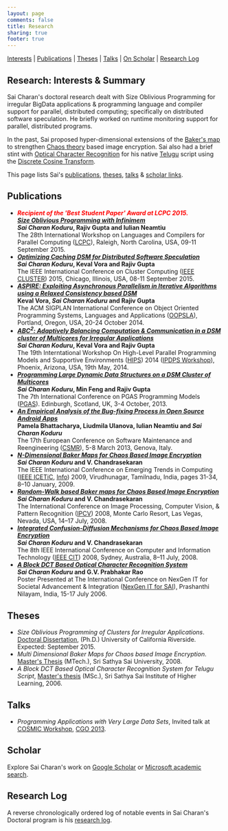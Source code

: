 ```yaml
---
layout: page
comments: false
title: Research
sharing: true
footer: true
---
```


[Interests](#summary) | [Publications](#pub) | [Theses](#theses) | [Talks](#talks) | [On Scholar](#scholar) | [Research Log](#log)

<a name="summary">Research: Interests & Summary</a>
----------
Sai Charan's doctoral research dealt with Size Oblivious Programming for irregular BigData applications &amp; programming language and compiler support for parallel, distributed computing; specifically on distributed software speculation. He briefly worked on runtime monitoring support for parallel, distributed programs.

In the past, Sai proposed hyper-dimensional extensions of the [Baker's map](http://en.wikipedia.org/wiki/Baker's_map) to strengthen [Chaos theory](http://en.wikipedia.org/wiki/Chaos_theory) based image encryption. Sai also had a brief stint with [Optical Character Recognition](http://en.wikipedia.org/wiki/Optical_character_recognition) for his native [Telugu](http://en.wikipedia.org/wiki/Telugu_script) script using the [Discrete Cosine Transform](http://en.wikipedia.org/wiki/Discrete_cosine_transform).

This page lists Sai's [publications](#pub), [theses](#theses), [talks](#talks) &amp; [scholar links](#scholar).

<a name="pub">Publications</a>
------------
+ **_<font color='red'>Recipient of the 'Best Student Paper' Award at LCPC 2015.</font>_**<br />
  [**_Size Oblivious Programming with Infinimem_**](http://www.csc2.ncsu.edu/workshops/lcpc2015/lcpc15proc.pdf) <br />
  **_Sai Charan Koduru_, Rajiv Gupta and Iulian Neamtiu** <br />
  The 28th International Workshop on Languages and Compilers for Parallel Computing ([LCPC](http://www.csc2.ncsu.edu/workshops/lcpc2015/)), Raleigh, North Carolina, USA, 09-11 September 2015.
+ [**_Optimizing Caching DSM for Distributed Software Speculation_**](#) <br />
  **_Sai Charan Koduru_, Keval Vora and Rajiv Gupta** <br />
  The IEEE International Conference on Cluster Computing ([IEEE CLUSTER](http://www.mcs.anl.gov/ieeecluster2015/)) 2015, Chicago, Illinois, USA, 08-11 September 2015.
+ [**_ASPIRE: Exploiting Asynchronous Parallelism in Iterative Algorithms using a Relaxed Consistency based DSM_**](http://dl.acm.org/citation.cfm?doid=2660193.2660227) <br />
  **Keval Vora, _Sai Charan Koduru_ and Rajiv Gupta** <br />
  The ACM SIGPLAN International Conference on Object Oriented Programming Systems, Languages and Applications ([OOPSLA](http://2014.splashcon.org)), Portland, Oregon, USA, 20-24 October 2014.
+ [**_ABC<sup>2</sup>: Adaptively Balancing Computation & Communication in a DSM cluster of Multicores for Irregular Applications_**](http://dx.doi.org/10.1109/IPDPSW.2014.51) <br />
  **_Sai Charan Koduru_, Keval Vora and Rajiv Gupta** <br />
  The 19th Interntational Workshop On High-Level Parallel Programming Models and Supportive Environments ([HIPS](http://www.eecis.udel.edu/~cavazos/hips/)) 2014 ([IPDPS Workshop](http://ipdps.org/ipdps2014/2014_advance_program.html#monday)), Phoenix, Arizona, USA, 19th May, 2014.
+ [**_Programming Large Dynamic Data Structures on a DSM Cluster of Multicores_**](http://www.pgas2013.org.uk/sites/default/files/finalpapers/Day2/R6/3_paper16.pdf) <br />
  **_Sai Charan Koduru_, Min Feng and Rajiv Gupta** <br />
  The 7th International Conference on PGAS Programming Models ([PGAS](http://www.pgas2013.org.uk/home)). Edinburgh, Scotland, UK, 3-4 October, 2013.
+ [**_An Empirical Analysis of the Bug-fixing Process in Open Source Android Apps_**](http://dx.doi.org/10.1109/CSMR.2013.23) <br />
  **Pamela Bhattacharya, Liudmila Ulanova, Iulian Neamtiu and _Sai Charan Koduru_** <br />
  The 17th European Conference on Software Maintenance and Reengineering ([CSMR](http://csmr2013.disi.unige.it)), 5-8 March 2013, Genova, Italy.
+ [**_N-Dimensional Baker Maps for Chaos Based Image Encryption_**](http://www.researchgate.net/publication/258864950_N-Dimensional_Baker_Maps_for_Chaos_Based_Image_Encryption) <br />
  **_Sai Charan Koduru_ and V. Chandrasekaran** <br />
  The IEEE International Conference on Emerging Trends in Computing ([IEEE ICETiC](http://www.ieee.org/conferences_events/conferences/conferencedetails/index.html?Conf_ID=14552), [Info](http://ieeecs-madras.managedbiz.com/link-web/0902/0902link-07.pdf)) 2009, Virudhunagar, Tamilnadu, India, pages 31-34, 8–10 January, 2009.
+ [**_Random-Walk based Baker maps for Chaos Based Image Encryption_**](http://www.researchgate.net/publication/220808903_RandomWalk_Based_Baker_Maps_for_Chaos_Based_Image_Encryption) <br />
  **_Sai Charan Koduru_ and V. Chandrasekaran** <br />
  The International Conference on Image Processing, Computer Vision, &amp; Pattern Recognition ([IPCV](http://www.sigmod.org/dblp/db/conf/ipcv/ipcv2008.html)) 2008, Monte Carlo Resort, Las Vegas, Nevada, USA, 14–17 July, 2008.
+ [**_Integrated Confusion-Diffusion Mechanisms for Chaos Based Image Encryption_**](http://dx.doi.org/10.1109/CIT.2008.Workshops.33) <br />
  **_Sai Charan Koduru_ and V. Chandrasekaran** <br />
  The 8th IEEE International Conference on Computer and Information Technology ([IEEE CIT](http://ieeexplore.ieee.org/xpl/mostRecentIssue.jsp?punumber=4586225)) 2008, Sydney, Australia, 8–11 July, 2008.
+ [**_A Block DCT Based Optical Character Recognition System_**](#imaginary) <br />
  **_Sai Charan Koduru_ and G.V. Prabhakar Rao** <br />
  Poster Presented at The International Conference on NexGen IT for Societal Advancement & Integration ([NexGen IT for SAI](http://www.sathyasai.org/news/2006/itconf.html)), Prashanthi Nilayam, India, 15-17 July 2006.

<a name="theses">Theses</a>
------------
+ *Size Oblivious Programming of Clusters for Irregular Applications*. [Doctoral Dissertation](http://www.cs.ucr.edu/~gupta/Thesis/Sai.pdf), (Ph.D.) University of California Riverside. Expected: September 2015.
+ *Multi Dimensional Baker Maps for Chaos based Image Encryption*. [Master's Thesis](/assets/Multi.Dimensional.Baker.Maps.for.Chaos.Based.Image.Encryption.pdf) (MTech.), Sri Sathya Sai University, 2008.
+ *A Block DCT Based Optical Character Recognition System for Telugu Script*, [Master's thesis](/assets/Optical.Character.Recognition.pdf) (MSc.), Sri Sathya Sai Institute of Higher Learning, 2006.

<a name="talks">Talks</a>
------------
+ *Programming Applications with Very Large Data Sets*, Invited talk at [COSMIC Workshop](http://workshops.inf.ed.ac.uk/cosmic/program.html), [CGO 2013](http://www.cgo.org/cgo2013/index.html).

<a name="scholar">Scholar</a>
------------
Explore Sai Charan's work on [Google Scholar](http://scholar.google.com/citations?hl=en&user=3ucgckUAAAAJ) or [Microsoft academic search](http://academic.research.microsoft.com/Author/3838605/sai-charan-koduru).

<a name="log">Research Log</a>
------------
A reverse chronologically ordered log of notable events in Sai Charan's Doctoral program is his [research log](research-log.html).


